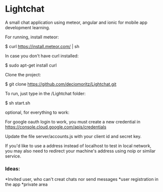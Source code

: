 # Lightchat
A small chat application using meteor, angular and ionic for mobile app development learning.

For running, install meteor:

$ curl https://install.meteor.com/ | sh

In case you don't have curl installed:

$ sudo apt-get install curl

Clone the project:

$ git clone https://github.com/deciomoritz/Lightchat.git

To run, just type in the /Lightchat folder:

$ sh start.sh


optional, for everything to work: 

For google oauth login to work, you must create a new credential in 
https://console.cloud.google.com/apis/credentials

Update the file server/accounts.js with your client id and secret key.

If you'd like to use a address instead of localhost to test in local network, you may 
also need to redirect your machine's address using noip or similar service.

### Ideas:

*Invited user, who can't creat chats nor send messages
*user registration in the app
*private area
